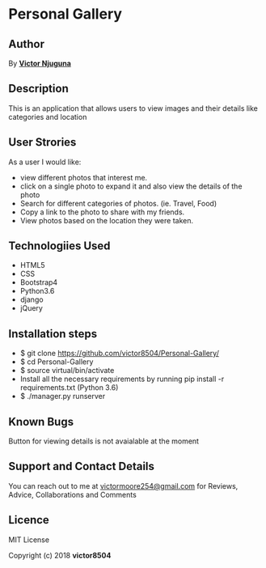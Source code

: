# Personal Gallery

## Author
  By **[Victor Njuguna](https://github.com/victor8504)**

## Description
  This is an application that allows users to view images and their details like categories and location

## User Strories
  As a user I would like:
   * view different photos that interest me.
   * click on a single photo to expand it and also       view the details of the photo
   * Search for different categories of photos. (ie.     Travel, Food)
   * Copy a link to the photo to share with my friends.
   * View photos based on the location they were taken.


## Technologiies Used
  * HTML5
  * CSS
  * Bootstrap4
  * Python3.6
  * django
  * jQuery

## Installation steps
* $ git clone https://github.com/victor8504/Personal-Gallery/
* $ cd Personal-Gallery
* $ source virtual/bin/activate
* Install all the necessary requirements by running pip install -r requirements.txt (Python 3.6)
* $ ./manager.py runserver


## Known Bugs
  Button for viewing details is not avaialable at the moment


## Support and Contact Details
  You can reach out to me at victormoore254@gmail.com for Reviews, Advice, Collaborations and Comments 

## Licence
 MIT License

 Copyright (c) 2018 **victor8504**
